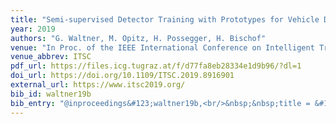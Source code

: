 ```yaml
---
title: "Semi-supervised Detector Training with Prototypes for Vehicle Detection"
year: 2019
authors: "G. Waltner, M. Opitz, H. Possegger, H. Bischof"
venue: "In Proc. of the IEEE International Conference on Intelligent Transportation Systems"
venue_abbrev: ITSC
pdf_url: https://files.icg.tugraz.at/f/d77fa8eb28334e1d9b96/?dl=1
doi_url: https://doi.org/10.1109/ITSC.2019.8916901
external_url: https://www.itsc2019.org/
bib_id: waltner19b
bib_entry: "@inproceedings&#123;waltner19b,<br/>&nbsp;&nbsp;title = &#123;Semi-supervised Detector Training with Prototypes for Vehicle Detection&#125;,<br/>&nbsp;&nbsp;author = &#123;G. Waltner and M. Opitz and H. Possegger and H. Bischof&#125;,<br/>&nbsp;&nbsp;booktitle = &#123;Proc. of the IEEE International Conference on Intelligent Transportation Systems (ITSC)&#125;,<br/>&nbsp;&nbsp;year = &#123;2019&#125;<br/>&#125;"
---
```

